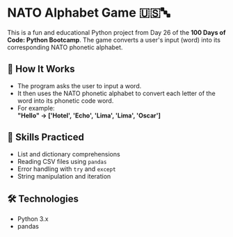 # NATO Alphabet Game 🇺🇸🔤

This is a fun and educational Python project from Day 26 of the **100 Days of Code: Python Bootcamp**. The game converts a user's input (word) into its corresponding NATO phonetic alphabet.

## 📌 How It Works

- The program asks the user to input a word.
- It then uses the NATO phonetic alphabet to convert each letter of the word into its phonetic code word.
- For example:  
  **"Hello" → ['Hotel', 'Echo', 'Lima', 'Lima', 'Oscar']**

## 🧠 Skills Practiced

- List and dictionary comprehensions
- Reading CSV files using `pandas`
- Error handling with `try` and `except`
- String manipulation and iteration

## 🛠️ Technologies

- Python 3.x
- pandas
